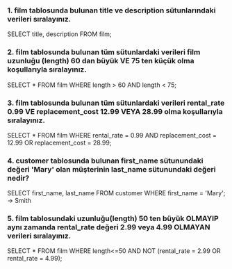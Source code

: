 ### 1. film tablosunda bulunan title ve description sütunlarındaki verileri sıralayınız.
SELECT title, description FROM film;

### 2. film tablosunda bulunan tüm sütunlardaki verileri film uzunluğu (length) 60 dan büyük VE 75 ten küçük olma koşullarıyla sıralayınız.
SELECT * FROM film WHERE length > 60 AND length < 75;

### 3. film tablosunda bulunan tüm sütunlardaki verileri rental_rate 0.99 VE replacement_cost 12.99 VEYA 28.99 olma koşullarıyla sıralayınız.
SELECT * FROM film WHERE rental_rate = 0.99 AND replacement_cost = 12.99 OR replacement_cost = 28.99;

### 4. customer tablosunda bulunan first_name sütunundaki değeri 'Mary' olan müşterinin last_name sütunundaki değeri nedir?
SELECT first_name, last_name FROM customer WHERE first_name = 'Mary';
-> Smith

### 5. film tablosundaki uzunluğu(length) 50 ten büyük OLMAYIP aynı zamanda rental_rate değeri 2.99 veya 4.99 OLMAYAN verileri sıralayınız.
SELECT * FROM film WHERE length<=50 AND NOT (rental_rate = 2.99 OR rental_rate = 4.99);
